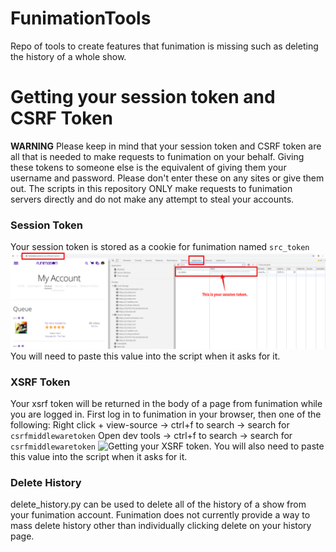 # FunimationTools
Repo of tools to create features that funimation is missing such as deleting the history of a whole show.


# Getting your session token and CSRF Token

**WARNING** Please keep in mind that your session token and CSRF token are all that is needed to make requests to funimation on your behalf. Giving these tokens to someone else is the equivalent of giving them your username and password. Please don't enter these on any sites or give them out. The scripts in this repository ONLY make requests to funimation servers directly and do not make any attempt to steal your accounts.

### Session Token
Your session token is stored as a cookie for funimation named `src_token`
![Getting your session token.](images/getting_session_cookie.png)
You will need to paste this value into the script when it asks for it.

### XSRF Token
Your xsrf token will be returned in the body of a page from funimation while you are logged in.
First log in to funimation in your browser, then one of the following:
Right click + view-source -> ctrl+f to search -> search for `csrfmiddlewaretoken`
Open dev tools -> ctrl+f to search -> search for `csrfmiddlewaretoken`
![Getting your XSRF token.](images/getting_xsrf_token.png)
You will also need to paste this value into the script when it asks for it.

### Delete History
delete_history.py can be used to delete all of the history of a show from your funimation account.
Funimation does not currently provide a way to mass delete history other than individually clicking delete on your history page.
